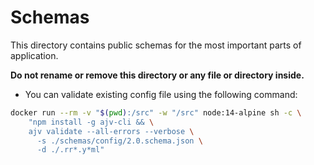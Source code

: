 # Schemas

This directory contains public schemas for the most important parts of application.

**Do not rename or remove this directory or any file or directory inside.**

- You can validate existing config file using the following command:

 ```bash
docker run --rm -v "$(pwd):/src" -w "/src" node:14-alpine sh -c \
     "npm install -g ajv-cli && \
     ajv validate --all-errors --verbose \
       -s ./schemas/config/2.0.schema.json \
       -d ./.rr*.y*ml"
 ```
